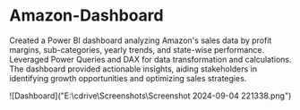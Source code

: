 # Amazon-Dashboard
Created a Power BI dashboard analyzing Amazon's sales data by profit margins, sub-categories, yearly trends, and state-wise performance. Leveraged Power Queries and DAX for data transformation and calculations. The dashboard provided actionable insights, aiding stakeholders in identifying growth opportunities and optimizing sales strategies.

![Dashboard]("E:\cdrive\Screenshots\Screenshot 2024-09-04 221338.png")
